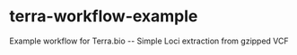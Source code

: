 # terra-workflow-example
Example workflow for Terra.bio  -- Simple Loci extraction from gzipped VCF
